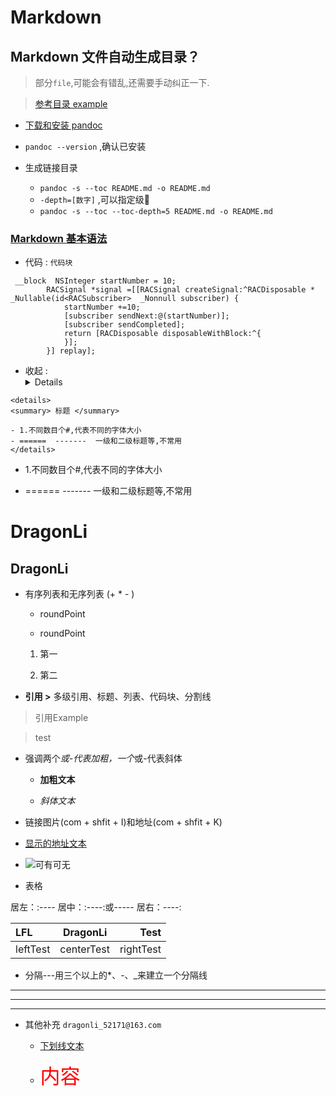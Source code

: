 # Markdown

## Markdown 文件自动生成目录？

> 部分`file`,可能会有错乱,还需要手动纠正一下.

>  [参考目录 example](https://github.com/DevDragonLi/iOSDevNotesAndInterviews)

- [下载和安装 pandoc](https://github.com/jgm/pandoc/releases)

- `pandoc --version` ,确认已安装 
- 生成链接目录
	- `pandoc -s --toc README.md -o README.md` 
	- `-depth=[数字]` ,可以指定级🌲
	- `pandoc -s --toc --toc-depth=5 README.md -o README.md `



###  [Markdown 基本语法](https://github.com/younghz/Markdown)


- 代码 : ``` 代码块 ```

```objc
 __block  NSInteger startNumber = 10;
        RACSignal *signal =[[RACSignal createSignal:^RACDisposable * _Nullable(id<RACSubscriber>  _Nonnull subscriber) {
            startNumber +=10;
            [subscriber sendNext:@(startNumber)];
            [subscriber sendCompleted];
            return [RACDisposable disposableWithBlock:^{
            }];
        }] replay];

```

- 收起 :<details>

```
<details>
<summary> 标题 </summary>

- 1.不同数目个#,代表不同的字体大小  
- ======  -------  一级和二级标题等,不常用
</details>

```




- 1.不同数目个#,代表不同的字体大小  

- ======  -------  一级和二级标题等,不常用

DragonLi
======
DragonLi
----------

- 有序列表和无序列表 (+ * - )

	- roundPoint
	
	- roundPoint
	
	1. 第一
	
	
	2. 第二


- **引用 >**  多级引用、标题、列表、代码块、分割线

> 引用Example

> test

- 强调两个*或-代表加粗，一个*或-代表斜体
 
	- **加粗文本**
	  
	-  *斜体文本* 


- 链接图片(com + shfit + I)和地址(com + shfit + K)

- [显示的地址文本](https://github.com/DevDragonLi)

- ![可有可无](图片地址)


-  表格

居左：:----
居中：:----:或-----
居右：----:


|LFL|DragonLi|Test|
|:---|:---:|---:|
|leftTest| centerTest |rightTest|


- 分隔---用三个以上的*、-、_来建立一个分隔线

***

---

___


- 其他补充 `dragonli_52171@163.com`

	- <u>下划线文本</u>

	- <font face="微软雅黑" color="red" size="6">内容</font>
